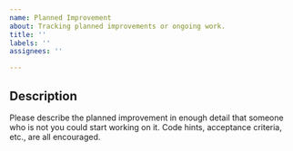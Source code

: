 ```yaml
---
name: Planned Improvement
about: Tracking planned improvements or ongoing work.
title: ''
labels: ''
assignees: ''

---
```


<!-- Please do not use this template for feature requests; this is for planned or ongoing work on SimKube.  To file a feature request, please start a discussion here: https://github.com/acrlabs/simkube/discussions -->

## Description
Please describe the planned improvement in enough detail that someone who is not you could start working on it.  Code hints, acceptance criteria, etc., are all encouraged.
